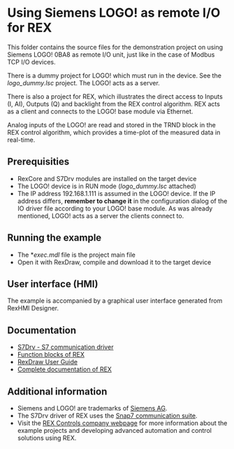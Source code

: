﻿Using Siemens LOGO! as remote I/O for REX
============================================================

This folder contains the source files for the demonstration project on using 
Siemens LOGO! 0BA8 as remote I/O unit, just like in the case of Modbus TCP 
I/O devices.

There is a dummy project for LOGO! which must run in the device. See the *logo_dummy.lsc* project. The 
LOGO! acts as a server.

There is also a project for REX, which illustrates the direct
access to Inputs (I, AI), Outputs (Q) and backlight from the REX control algorithm. 
REX acts as a client and connects to the LOGO! base module via Ethernet.

Analog inputs of the LOGO! are read and stored in the TRND block in the REX 
control algorithm, which provides a time-plot of the measured data in real-time.

## Prerequisities ##
- RexCore and S7Drv modules are installed on the target device
- The LOGO! device is in RUN mode (*logo_dummy.lsc* attached)
- The IP address 192.168.1.111 is assumed in the LOGO! device. If the IP address 
differs, **remember to change it** in the configuration dialog of the IO driver file according to your
LOGO! base module. As was already mentioned, LOGO! acts as a server the clients 
connect to. 

## Running the example ##
- The **exec.mdl* file is the project main file
- Open it with RexDraw, compile and download it to the target device

## User interface (HMI) ##
The example is accompanied by a graphical user interface generated from RexHMI Designer.

## Documentation ##

- [S7Drv - S7 communication driver](https://www.rexcontrols.com/media/2.50.4/doc/ENGLISH/MANUALS/S7Drv/S7Drv_ENG.html)
- [Function blocks of REX](https://www.rexcontrols.com/media/2.50.4/doc/ENGLISH/MANUALS/BRef/BRef_ENG.html)
- [RexDraw User Guide](https://www.rexcontrols.com/media/2.50.4/doc/ENGLISH/MANUALS/RexDraw/RexDraw_ENG.html)
- [Complete documentation of REX](http://www.rexcontrols.com/documentation-and-support)

## Additional information ##

- Siemens and LOGO! are trademarks of [Siemens AG](http://www.siemens.com).
- The S7Drv driver of REX uses the [Snap7 communication suite](http://sourceforge.net/projects/snap7).
- Visit the [REX Controls company webpage](http://www.rexcontrols.com) 
for more information about the example projects and developing advanced 
automation and control solutions using REX.

